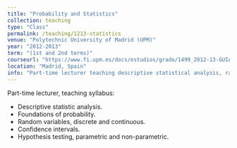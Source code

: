 ```yaml
---
title: "Probability and Statistics"
collection: teaching
type: "Class"
permalink: /teaching/1213-statistics
venue: "Polytechnic University of Madrid (UPM)"
year: "2012-2013"
term: "(1st and 2nd terms)"
courseurl: "https://www.fi.upm.es/docs/estudios/grado/1499_2012-13-GUIA-Probabilidades%20y%20Estadistica%20I_1ersemestre.pdf"
location: "Madrid, Spain"
info: "Part-time lecturer teaching descriptive statistical analysis, random variables, confidence intervals and hypothesis testing."
---
```


Part-time lecturer, teaching syllabus:

* Descriptive statistic analysis.
* Foundations of probability.
* Random variables, discrete and continuous.
* Confidence intervals.
* Hypothesis testing, parametric and non-parametric.
